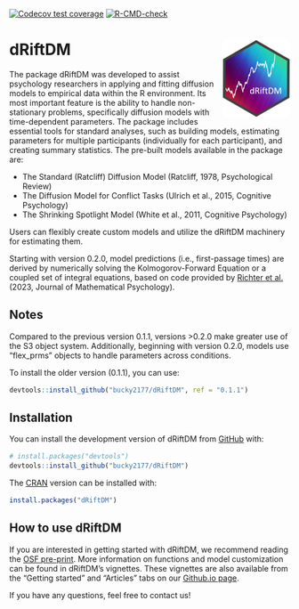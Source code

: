 
<!-- badges: start -->

[![Codecov test
coverage](https://codecov.io/gh/bucky2177/dRiftDM/graph/badge.svg)](https://app.codecov.io/gh/bucky2177/dRiftDM)
[![R-CMD-check](https://github.com/bucky2177/dRiftDM/actions/workflows/R-CMD-check.yaml/badge.svg)](https://github.com/bucky2177/dRiftDM/actions/workflows/R-CMD-check.yaml)
<!-- badges: end -->

# dRiftDM <img src="man/figures/logo.png" align="right" height="138" alt="" />

The package dRiftDM was developed to assist psychology researchers in
applying and fitting diffusion models to empirical data within the R
environment. Its most important feature is the ability to handle
non-stationary problems, specifically diffusion models with
time-dependent parameters. The package includes essential tools for
standard analyses, such as building models, estimating parameters for
multiple participants (individually for each participant), and creating
summary statistics. The pre-built models available in the package are:

- The Standard (Ratcliff) Diffusion Model (Ratcliff, 1978, Psychological
  Review)
- The Diffusion Model for Conflict Tasks (Ulrich et al., 2015, Cognitive
  Psychology)
- The Shrinking Spotlight Model (White et al., 2011, Cognitive
  Psychology)

Users can flexibly create custom models and utilize the dRiftDM
machinery for estimating them.

Starting with version 0.2.0, model predictions (i.e., first-passage
times) are derived by numerically solving the Kolmogorov-Forward
Equation or a coupled set of integral equations, based on code provided
by [Richter et al.](https://doi.org/10.1016/j.jmp.2023.102756) (2023,
Journal of Mathematical Psychology).

## Notes

Compared to the previous version 0.1.1, versions \>0.2.0 make greater
use of the S3 object system. Additionally, beginning with version 0.2.0,
models use “flex_prms” objects to handle parameters across conditions.

To install the older version (0.1.1), you can use:

``` r
devtools::install_github("bucky2177/dRiftDM", ref = "0.1.1")
```

## Installation

You can install the development version of dRiftDM from
[GitHub](https://github.com/) with:

``` r
# install.packages("devtools")
devtools::install_github("bucky2177/dRiftDM")
```

The [CRAN](https://cran.r-project.org/) version can be installed with:

``` r
install.packages("dRiftDM")
```

## How to use dRiftDM

If you are interested in getting started with dRiftDM, we recommend
reading the [OSF pre-print](https://osf.io/preprints/osf/3t2vf). More
information on functions and model customization can be found in
dRiftDM’s vignettes. These vignettes are also available from the
“Getting started” and “Articles” tabs on our [Github.io
page](https://bucky2177.github.io/dRiftDM/).

If you have any questions, feel free to contact us!
